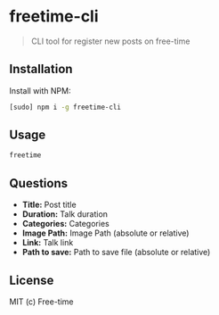 # freetime-cli

> CLI tool for register new posts on free-time

## Installation

Install with NPM:

```sh
[sudo] npm i -g freetime-cli
```

## Usage

```sh
freetime
```

## Questions

- **Title:** Post title
- **Duration:** Talk duration
- **Categories:** Categories
- **Image Path:** Image Path (absolute or relative)
- **Link:** Talk link
- **Path to save:** Path to save file (absolute or relative)

## License

MIT (c) Free-time
